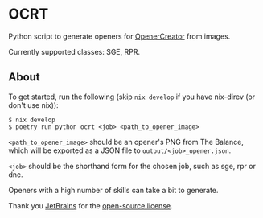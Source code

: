 # OCRT

Python script to generate openers for [OpenerCreator](https://github.com/herulume/OpenerCreator) from images.

Currently supported classes: SGE, RPR.

## About

To get started, run the following (skip `nix develop` if you have nix-direv (or don't use nix)):

```
$ nix develop
$ poetry run python ocrt <job> <path_to_opener_image>
```
`<path_to_opener_image>` should be an opener's PNG from The Balance, which will be exported as a JSON file to `output/<job>_opener.json`. 


`<job>` should be the shorthand form for the chosen job, such as sge, rpr or dnc.

Openers with a high number of skills can take a bit to generate.




Thank you [JetBrains](https://www.jetbrains.com/pycharm/) for the [open-source license](https://www.jetbrains.com/community/opensource/).
